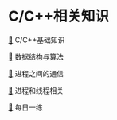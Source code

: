 # C/C++相关知识
[🔎](./基础知识.md) C/C++基础知识

[🔎](./数据结构与算法.md) 数据结构与算法

[🔎](./进程之间的通信.md) 进程之间的通信

[🔎](./进程和线程相关.md) 进程和线程相关

[🔎](./每日一练.md) 每日一练
